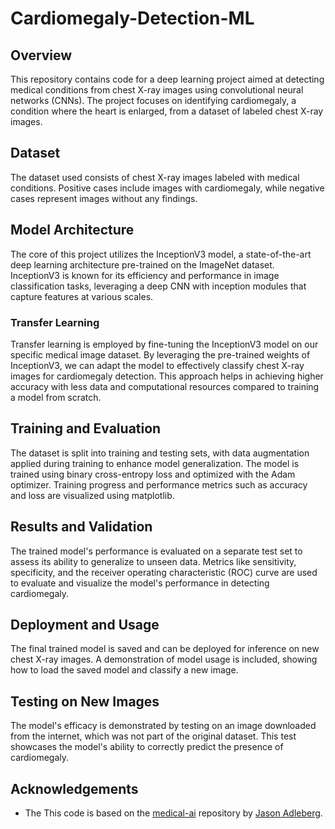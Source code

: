 # Cardiomegaly-Detection-ML
## Overview
This repository contains code for a deep learning project aimed at detecting medical conditions from chest X-ray images using convolutional neural networks (CNNs). The project focuses on identifying cardiomegaly, a condition where the heart is enlarged, from a dataset of labeled chest X-ray images.

## Dataset
The dataset used consists of chest X-ray images labeled with medical conditions. Positive cases include images with cardiomegaly, while negative cases represent images without any findings.

## Model Architecture
The core of this project utilizes the InceptionV3 model, a state-of-the-art deep learning architecture pre-trained on the ImageNet dataset. InceptionV3 is known for its efficiency and performance in image classification tasks, leveraging a deep CNN with inception modules that capture features at various scales.

### Transfer Learning
Transfer learning is employed by fine-tuning the InceptionV3 model on our specific medical image dataset. By leveraging the pre-trained weights of InceptionV3, we can adapt the model to effectively classify chest X-ray images for cardiomegaly detection. This approach helps in achieving higher accuracy with less data and computational resources compared to training a model from scratch.

## Training and Evaluation
The dataset is split into training and testing sets, with data augmentation applied during training to enhance model generalization. The model is trained using binary cross-entropy loss and optimized with the Adam optimizer. Training progress and performance metrics such as accuracy and loss are visualized using matplotlib.

## Results and Validation
The trained model's performance is evaluated on a separate test set to assess its ability to generalize to unseen data. Metrics like sensitivity, specificity, and the receiver operating characteristic (ROC) curve are used to evaluate and visualize the model's performance in detecting cardiomegaly.

## Deployment and Usage
The final trained model is saved and can be deployed for inference on new chest X-ray images. A demonstration of model usage is included, showing how to load the saved model and classify a new image.

## Testing on New Images
The model's efficacy is demonstrated by testing on an image downloaded from the internet, which was not part of the original dataset. This test showcases the model's ability to correctly predict the presence of cardiomegaly.
## Acknowledgements
- The This code is based on the [medical-ai](https://github.com/adleberg/medical-ai) repository by [Jason Adleberg](https://github.com/adleberg).
